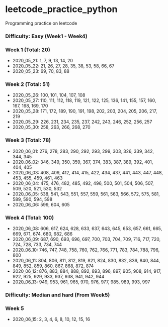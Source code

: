 # leetcode_practice_python
Programming practice on leetcode

### Difficulty: Easy (Week1 - Week4)
### Week 1 (Total: 20)
- 2020_05_21: 1, 7, 9, 13, 14, 20
- 2020_05_22: 21, 26, 27, 28, 35, 38, 53, 58, 66, 67
- 2020_05_23: 69, 70, 83, 88
  
### Week 2 (Total: 51)
- 2020_05_26: 100, 101, 104, 107, 108
- 2020_05_27: 110, 111, 112, 118, 119, 121, 122, 125, 136, 141, 155, 157, 160, 167, 168, 169, 170
- 2020_05_28: 171, 172, 189, 190, 191, 198, 202, 203, 204, 205, 206, 217, 219
- 2020_05_29: 226, 231, 234, 235, 237, 242, 243, 246, 252, 256, 257
- 2020_05_30: 258, 263, 266, 268, 270
  
### Week 3 (Total: 78)
- 2020_06_01: 276, 278, 283, 290, 292, 293, 299, 303, 326, 339, 342, 344, 345
- 2020_06_02: 346, 349, 350, 359, 367, 374, 383, 387, 389, 392, 401, 404, 405
- 2020_06_03: 408, 409, 412, 414, 415, 422, 434, 437, 441, 443, 447, 448, 453, 455, 459, 461, 463
- 2020_06_04: 475, 476, 482, 485, 492, 496, 500, 501, 504, 506, 507, 509, 520, 521, 530, 532
- 2020_06_05: 538, 541, 543, 551, 557, 559, 561, 563, 566, 572, 575, 581, 589, 590, 594, 598
- 2020_06_06: 599, 604, 605
  
### Week 4 (Total: 100)
- 2020_06_08: 606, 617, 624, 628, 633, 637, 643, 645, 653, 657, 661, 665, 669, 671, 674, 680, 682, 686
- 2020_06_09: 687, 690, 693, 696, 697, 700, 703, 704, 709, 716, 717, 720, 724, 728, 733, 734, 744
- 2020_06_10: 746, 747, 748, 758, 760, 762, 766, 771, 783, 784, 788, 796, 800
- 2020_06_11: 804, 806, 811, 812, 819, 821, 824, 830, 832, 836, 840, 844, 849, 852, 859, 860, 867, 868, 872, 874
- 2020_06_12: 876, 883, 884, 888, 892, 893, 896, 897, 905, 908, 914, 917, 922, 925, 929, 933, 937, 938, 941, 942, 944
- 2020_06_13: 949, 953, 961, 965, 970, 976, 977, 985, 989, 993, 997
  
### Difficulty: Median and hard (From Week5)
### Week 5
- 2020_06_15: 2, 3, 4, 6, 8, 10, 12, 15, 16
